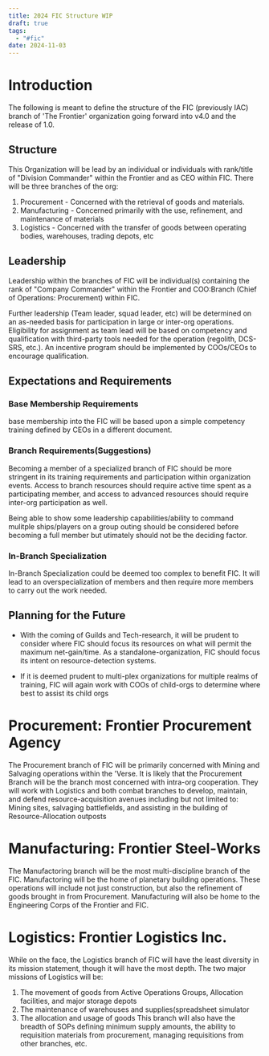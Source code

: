 ```yaml
---
title: 2024 FIC Structure WIP
draft: true
tags:
  - "#fic"
date: 2024-11-03
---
```

# Introduction
The following is meant to define the structure of the FIC (previously IAC) branch of 'The Frontier' organization going forward into v4.0 and the release of 1.0. 

## Structure
This Organization will be lead by an individual or individuals with rank/title of "Division Commander" within the Frontier and as CEO within FIC. There will be three branches of the org:
1. Procurement - Concerned with the retrieval of goods and materials.
2. Manufacturing - Concerned primarily with the use, refinement, and maintenance of materials
3. Logistics - Concerned with the transfer of goods between operating bodies, warehouses, trading depots, etc

## Leadership
Leadership within the branches of FIC will be individual(s) containing the rank of "Company Commander" within the Frontier and COO:Branch (Chief of Operations: Procurement) within FIC. 

Further leadership (Team leader, squad leader, etc) will be determined on an as-needed basis for participation in large or inter-org operations. Eligibility for assignment as team lead will be based on competency and qualification with third-party tools needed for the operation (regolith, DCS-SRS, etc.). An incentive program should be implemented by COOs/CEOs to encourage qualification.
## Expectations and Requirements
### Base Membership Requirements
base membership into the FIC will be based upon a simple competency training defined by CEOs in a different document.

### Branch Requirements(Suggestions)
Becoming a member of a specialized branch of FIC should be more stringent in its training requirements and participation within organization events. Access to branch resources should require active time spent as a participating member, and access to advanced resources should require inter-org participation as well.

Being able to show some leadership capabilities/ability to command mulitple ships/players on a group outing should be considered before becoming a full member but utimately should not be the deciding factor.

### In-Branch Specialization
In-Branch Specialization could be deemed too complex to benefit FIC. It will lead to an overspecialization of members and then require more members to carry out the work needed.

## Planning for the Future
- With the coming of Guilds and Tech-research, it will be prudent to consider where FIC should focus its resources on what will permit the maximum net-gain/time. As a standalone-organization, FIC should focus its intent on resource-detection systems.

- If it is deemed prudent to multi-plex organizations for multiple realms of training, FIC will again work with COOs of child-orgs to determine where best to assist its child orgs

# Procurement: Frontier Procurement Agency
The Procurement branch of FIC will be primarily concerned with Mining and Salvaging operations within the 'Verse. It is likely that the Procurement Branch will be the branch most concerned with intra-org cooperation. They will work with Logistics and both combat branches to develop, maintain, and defend resource-acquisition avenues including but not limited to: Mining sites, salvaging battlefields, and assisting in the building of Resource-Allocation outposts

# Manufacturing: Frontier Steel-Works
The Manufactoring branch will be the most multi-discipline branch of the FIC. Manufactoring will be the home of planetary building operations. These operations will include not just construction, but also the refinement of goods brought in from Procurement. Manufacturing will also be home to the Engineering Corps of the Frontier and FIC.
# Logistics: Frontier Logistics Inc.
While on the face, the Logistics branch of FIC will have the least diversity in its mission statement, though it will have the most depth. The two major missions of Logistics will be:
1. The movement of goods from Active Operations Groups, Allocation facilities, and major storage depots
2. The maintenance of warehouses and supplies(spreadsheet simulator
3. The allocation and usage of goods
This branch will also have the breadth of SOPs defining minimum supply amounts, the ability to requisition materials from procurement, managing requisitions from other branches, etc. 